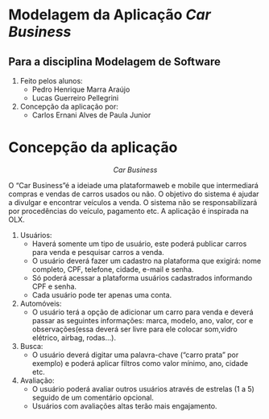 # Modelagem da Aplicação ___Car Business___

## Para a disciplina Modelagem de Software

1. Feito pelos alunos:
    - Pedro Henrique Marra Araújo
    - Lucas Guerreiro Pellegrini
2. Concepção da aplicação por:
    - Carlos Ernani Alves de Paula Junior
 
 # Concepção da aplicação
 
 <div align="center", font-size: 150%><em>Car Business</em></div>
 
 O “Car Business”é a ideiade uma plataformaweb e mobile que intermediará compras e vendas de carros usados ou não. O objetivo do sistema é ajudar a divulgar e encontrar veículos a venda. O sistema não se responsabilizará por procedências do veículo, pagamento etc. A aplicação é inspirada na OLX.
1. Usuários:
    - Haverá somente um tipo de usuário, este poderá publicar carros para venda e pesquisar carros a venda.
    - O usuário deverá fazer um cadastro na plataforma que exigirá: nome completo, CPF, telefone, cidade, e-mail e senha.
    - Só poderá acessar a plataforma usuários cadastrados informando CPF e senha.
    - Cada usuário pode ter apenas uma conta.
2. Automóveis:
    - O usuário terá a opção de adicionar um carro para venda e deverá passar as seguintes informações: marca, modelo, ano, valor, cor e observações(essa deverá ser livre para ele colocar som,vidro elétrico, airbag, rodas...).
3. Busca: 
    - O usuário deverá digitar uma palavra-chave (“carro prata” por exemplo) e poderá aplicar filtros como valor mínimo, ano, cidade etc.
4. Avaliação: 
    - O usuário poderá avaliar outros usuários através de estrelas (1 a 5) seguido de um comentário opcional.
    - Usuários com avaliações altas terão mais engajamento.
